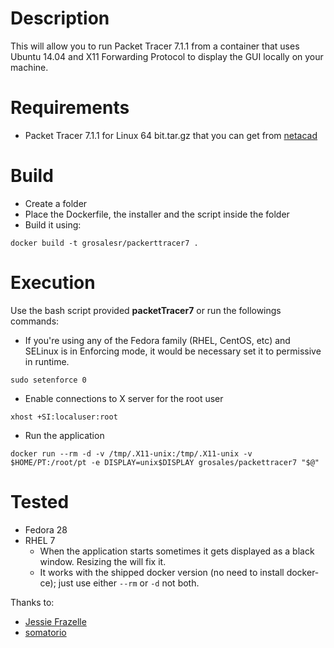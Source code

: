 # Description

This will allow you to run Packet Tracer 7.1.1 from a container that uses Ubuntu 14.04 and X11 Forwarding Protocol to display the GUI locally on your machine.

# Requirements
* Packet Tracer 7.1.1 for Linux 64 bit.tar.gz that you can get from [netacad](https://www.netacad.com/courses/packet-tracer)

# Build

* Create a folder
* Place the Dockerfile, the installer and the script inside the folder
* Build it using:
```
docker build -t grosalesr/packerttracer7 .
```

# Execution

Use the bash script provided **packetTracer7** or run the followings commands:

* If you're using any of the Fedora family (RHEL, CentOS, etc) and SELinux is in Enforcing mode, it would be necessary set it to permissive in runtime.
```
sudo setenforce 0
```

* Enable connections to X server for the root user
```
xhost +SI:localuser:root
```

* Run the application
```
docker run --rm -d -v /tmp/.X11-unix:/tmp/.X11-unix -v $HOME/PT:/root/pt -e DISPLAY=unix$DISPLAY grosales/packettracer7 "$@"
```

# Tested

* Fedora 28
* RHEL 7
    * When the application starts sometimes it gets displayed as a black window. Resizing the will fix it.
    * It works with the shipped docker version (no need to install docker-ce); just use either `--rm` or `-d` not both.

Thanks to:

* [Jessie Frazelle](https://blog.jessfraz.com/post/docker-containers-on-the-desktop/)
* [somatorio](https://github.com/somatorio/docker-packet-tracer)
